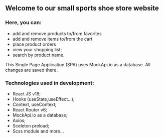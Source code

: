 ## Welcome to our small sports shoe store website

### Here, you can:
- add and remove products to/from favorites
- add and remove items to/from the cart
- place product orders
- view your shopping list;
- search by product name.

This Single Page Application (SPA) uses MockApi.io as a database. All changes are saved there.

### Technologies used in development:

- React JS v18;
- Hooks (useState,useEffect...);
- Context, useContext;
- React Router v6;
- MockApi.io as a database;
- Axios;
- Sceleton preload;
- Scss module
and more…

